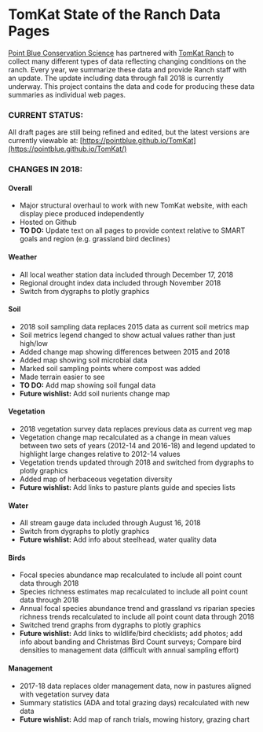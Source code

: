 TomKat State of the Ranch Data Pages
====================================

[Point Blue Conservation Science](http://www.pointblue.org) has partnered with [TomKat Ranch](https://tomkatranch.org) to collect many different types of data reflecting changing conditions on the ranch. Every year, we summarize these data and provide Ranch staff with an update. The update including data through fall 2018 is currently underway. This project contains the data and code for producing these data summaries as individual web pages.

### CURRENT STATUS:

All draft pages are still being refined and edited, but the latest versions are currently viewable at: [https://pointblue.github.io/TomKat](https://pointblue.github.io/TomKat/)

### CHANGES IN 2018:

#### Overall

-   Major structural overhaul to work with new TomKat website, with each display piece produced independently
-   Hosted on Github
-   **TO DO:** Update text on all pages to provide context relative to SMART goals and region (e.g. grassland bird declines)

#### Weather

-   All local weather station data included through December 17, 2018
-   Regional drought index data included through November 2018
-   Switch from dygraphs to plotly graphics

#### Soil

-   2018 soil sampling data replaces 2015 data as current soil metrics map
-   Soil metrics legend changed to show actual values rather than just high/low
-   Added change map showing differences between 2015 and 2018
-   Added map showing soil microbial data
-   Marked soil sampling points where compost was added
-   Made terrain easier to see
-   **TO DO:** Add map showing soil fungal data
-   **Future wishlist:** Add soil nurients change map

#### Vegetation

-   2018 vegetation survey data replaces previous data as current veg map
-   Vegetation change map recalculated as a change in mean values between two sets of years (2012-14 and 2016-18) and legend updated to highlight large changes relative to 2012-14 values
-   Vegetation trends updated through 2018 and switched from dygraphs to plotly graphics
-   Added map of herbaceous vegetation diversity
-   **Future wishlist:** Add links to pasture plants guide and species lists

#### Water

-   All stream gauge data included through August 16, 2018
-   Switch from dygraphs to plotly graphics
-   **Future wishlist:** Add info about steelhead, water quality data

#### Birds

-   Focal species abundance map recalculated to include all point count data through 2018
-   Species richness estimates map recalculated to include all point count data through 2018
-   Annual focal species abundance trend and grassland vs riparian species richness trends recalculated to include all point count data through 2018
-   Switched trend graphs from dygraphs to plotly graphics
-   **Future wishlist:** Add links to wildlife/bird checklists; add photos; add info about banding and Christmas Bird Count surveys; Compare bird densities to management data (difficult with annual sampling effort)

#### Management

-   2017-18 data replaces older management data, now in pastures aligned with vegetation survey data
-   Summary statistics (ADA and total grazing days) recalculated with new data
-   **Future wishlist:** Add map of ranch trials, mowing history, grazing chart

